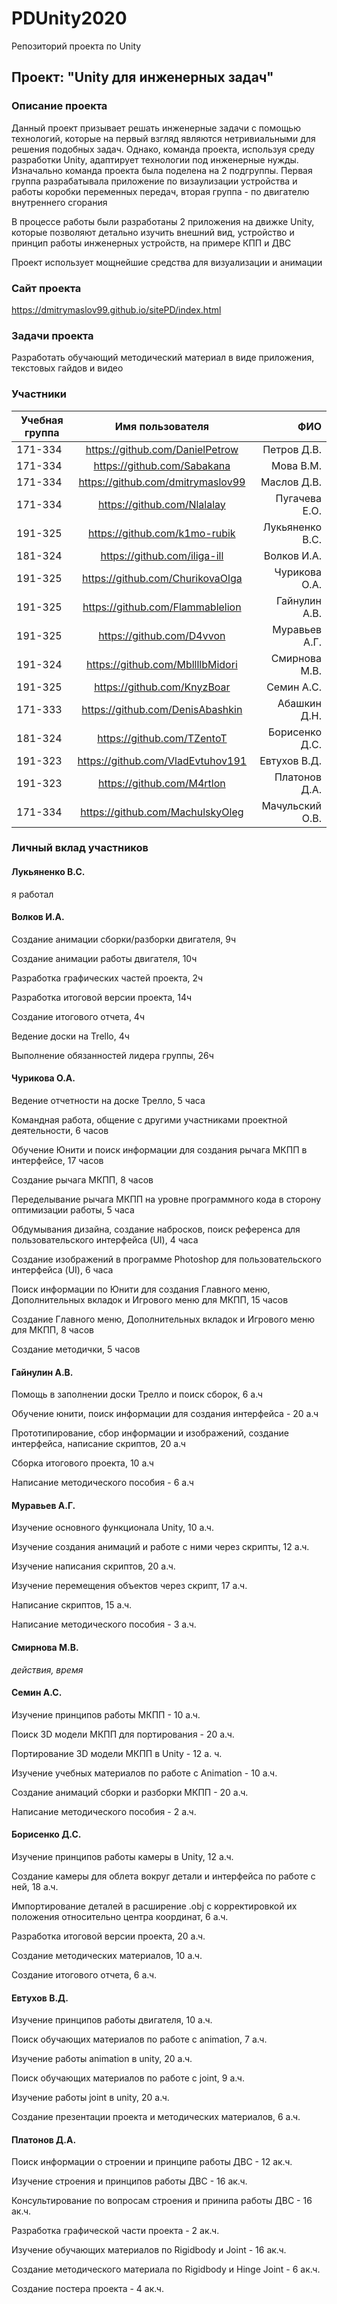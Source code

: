 # PDUnity2020
Репозиторий проекта по Unity

## Проект: "Unity для инженерных задач"

### Описание проекта
Данный проект призывает решать инженерные задачи с помощью технологий, которые на первый взгляд являются нетривиальными для решения подобных задач. Однако, команда проекта, используя среду разработки Unity, адаптирует технологии под инженерные нужды. Изначально команда проекта была поделена на 2 подгруппы. Первая группа разрабатывала приложение по визаулизации устройства и работы коробки переменных передач, вторая группа - по двигателю внутреннего сгорания

В процессе работы были разработаны 2 приложения на движке Unity, которые позволяют детально изучить внешний вид, устройство и принцип работы инженерных устройств, на примере КПП и ДВС

Проект использует мощнейшие средства для визуализации и анимации

### Сайт проекта
https://dmitrymaslov99.github.io/sitePD/index.html

### Задачи проекта
Разработать обучающий методический материал в виде приложения, текстовых гайдов и видео

### Участники
| Учебная группа | Имя пользователя | ФИО |
| ------------- | :------------------: | -----: |
| 171-334 | https://github.com/DanielPetrow | Петров Д.В.|
| 171-334 | https://github.com/Sabakana | Мова В.М.|
| 171-334 | https://github.com/dmitrymaslov99 | Маслов Д.В.|
| 171-334 | https://github.com/Nlalalay | Пугачева Е.О.|
| 191-325 | https://github.com/k1mo-rubik | Лукьяненко В.С.|
| 181-324 | https://github.com/iliga-ill | Волков И.А.|
| 191-325 | https://github.com/ChurikovaOlga | Чурикова О.А.|
| 191-325 | https://github.com/Flammablelion | Гайнулин А.В.|
| 191-325 | https://github.com/D4vvon | Муравьев А.Г.|
| 191-324 | https://github.com/MbllllbMidori | Смирнова М.В.|
| 191-325 | https://github.com/KnyzBoar | Семин А.С.|
| 171-333 | https://github.com/DenisAbashkin | Абашкин Д.Н.|
| 181-324 | https://github.com/TZentoT | Борисенко Д.С.|
| 191-323 | https://github.com/VladEvtuhov191 | Евтухов В.Д.|
| 191-323 | https://github.com/M4rtlon | Платонов Д.А.|
| 171-334 | https://github.com/MachulskyOleg | Мачульский О.В.|

### Личный вклад участников

#### Лукьяненко В.С.
я работал

#### Волков И.А.
Создание анимации сборки/разборки двигателя, 9ч

Создание анимации работы двигателя, 10ч

Разработка графических частей проекта, 2ч

Разработка итоговой версии проекта, 14ч

Создание итогового отчета, 4ч

Ведение доски на Trello, 4ч

Выполнение обязанностей лидера группы, 26ч


#### Чурикова О.А.

Ведение отчетности на доске Трелло, 5 часа

Командная работа, общение с другими участниками проектной деятельности, 6 часов

Обучение Юнити и поиск информации для создания рычага МКПП в интерфейсе, 17 часов

Создание рычага МКПП, 8 часов

Переделывание рычага МКПП на уровне программного кода в сторону оптимизации работы, 5 часа

Обдумывания дизайна, создание набросков, поиск референса для пользовательского интерфейса (UI), 4 часа

Создание изображений в программе Photoshop для пользовательского интерфейса (UI), 6 часа

Поиск информации по Юнити для создания Главного меню, Дополнительных вкладок и Игрового меню для МКПП, 15 часов

Создание Главного меню, Дополнительных вкладок и Игрового меню для МКПП, 8 часов

Создание методички, 5 часов


#### Гайнулин А.В.
Помощь в заполнении доски Трелло и поиск сборок, 6 а.ч

Обучение юнити, поиск информации для создания интерфейса - 20 а.ч

Прототипирование, сбор информации и изображений, создание интерфейса, написание скриптов, 20 а.ч

Сборка итогового проекта, 10 а.ч

Написание методического пособия -  6 а.ч

#### Муравьев А.Г.

Изучение основного функционала Unity, 10 а.ч.

Изучение создания анимаций и работе с ними через скрипты, 12 а.ч.

Изучение написания скриптов, 20 а.ч.

Изучение перемещения объектов через скрипт, 17 а.ч.

Написание скриптов, 15 а.ч.

Написание методического пособия - 3 а.ч.

#### Смирнова М.В.
*действия, время*

#### Семин А.С.
Изучение принципов работы МКПП - 10 а.ч.

Поиск 3D модели МКПП для портирования - 20 а.ч.

Портирование 3D модели МКПП в Unity - 12 а. ч.

Изучение учебных материалов по работе с Animation - 10 а.ч.

Создание анимаций сборки и разборки МКПП - 20 а.ч.

Написание методического пособия - 2 а.ч.

#### Борисенко Д.С.
Изучение принципов работы камеры в Unity, 12 а.ч.

Создание камеры для облета вокруг детали и интерфейса по работе с ней, 18 а.ч.

Импортирование деталей в расширение .obj с корректировкой их положения относительно центра координат, 6 а.ч.

Разработка итоговой версии проекта, 20 а.ч.

Создание методических материалов, 10 а.ч.

Создание итогового отчета, 6 а.ч.

#### Евтухов В.Д.
Изучение принципов работы двигателя, 10 а.ч.

Поиск обучающих материалов по работе с animation, 7 а.ч.

Изучение работы animation в unity, 20 а.ч.

Поиск обучающих материалов по работе с joint, 9 а.ч.

Изучение работы joint в unity, 20 а.ч.

Создание презентации проекта и методических материалов, 6 а.ч.

#### Платонов Д.А.
Поиск информации о строении и принципе работы ДВС - 12 ак.ч.

Изучение строения и принципов работы ДВС - 16 ак.ч.

Консультирование по вопросам строения и принипа работы ДВС - 16 ак.ч.

Разработка графической части проекта - 2 ак.ч.

Изучение обучающих материалов по Rigidbody и Joint - 16 ак.ч.

Создание методического материала по Rigidbody и Hinge Joint - 6 ак.ч.

Создание постера проекта - 4 ак.ч.
